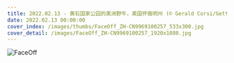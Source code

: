 ```yaml
---
title: 2022.02.13 - 黄石国家公园的美洲野牛，美国怀俄明州 (© Gerald Corsi/Getty Images)
date: 2022.02.13 00:00:00
cover_index: /images/thumbs/FaceOff_ZH-CN9969100257_533x300.jpg
cover_detail: /images/FaceOff_ZH-CN9969100257_1920x1080.jpg
---
```


![FaceOff](/images/FaceOff_ZH-CN9969100257_1920x1080.jpg)
